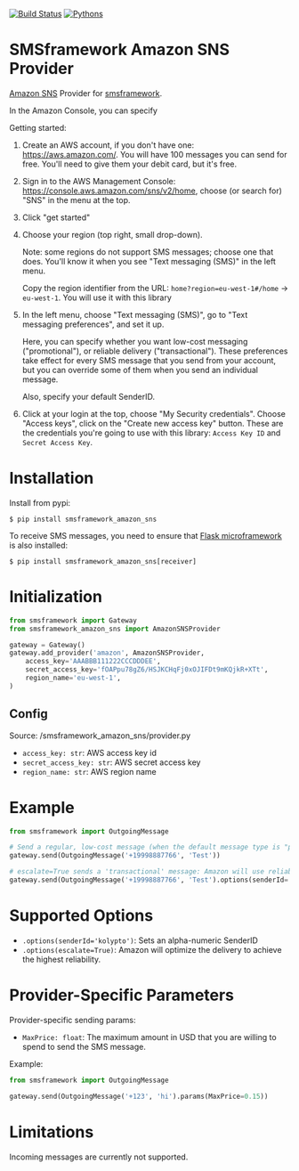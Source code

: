 [![Build Status](https://api.travis-ci.org/kolypto/py-smsframework-amazon-sns.png?branch=master)](https://travis-ci.org/kolypto/py-smsframework-amazon-sns)
[![Pythons](https://img.shields.io/badge/python-2.7%20%7C%203.4%E2%80%933.7%20%7C%20pypy-blue.svg)](.travis.yml)

SMSframework Amazon SNS Provider
================================

[Amazon SNS](https://docs.aws.amazon.com/sns/latest/dg/sns-mobile-phone-number-as-subscriber.html) Provider for [smsframework](https://pypi.python.org/pypi/smsframework/).

In the Amazon Console, you can specify 

Getting started:

1. Create an AWS account, if you don't have one: <https://aws.amazon.com/>.
    You will have 100 messages you can send for free. You'll need to give them your debit card, but it's free.
2. Sign in to the AWS Management Console: <https://console.aws.amazon.com/sns/v2/home>, 
   choose (or search for) "SNS" in the menu at the top.
3. Click "get started"
4. Choose your region (top right, small drop-down).
    
    Note: some regions do not support SMS messages; choose one that does. 
    You'll know it when you see "Text messaging (SMS)" in the left menu. 
    
    Copy the region identifier from the URL: `home?region=eu-west-1#/home` -> `eu-west-1`.
    You will use it with this library
5. In the left menu, choose "Text messaging (SMS)", go to "Text messaging preferences", and set it up. 

    Here, you can specify whether you want low-cost messaging ("promotional"), or reliable delivery ("transactional").
    These preferences take effect for every SMS message that you send from your account, 
    but you can override some of them when you send an individual message.
    
    Also, specify your default SenderID.
    
6. Click at your login at the top, choose "My Security credentials".
    Choose "Access keys", click on the "Create new access key" button.
    These are the credentials you're going to use with this library: 
    `Access Key ID` and `Secret Access Key`.




Installation
============

Install from pypi:

    $ pip install smsframework_amazon_sns

To receive SMS messages, you need to ensure that
[Flask microframework](http://flask.pocoo.org) is also installed:


    $ pip install smsframework_amazon_sns[receiver]






Initialization
==============

```python
from smsframework import Gateway
from smsframework_amazon_sns import AmazonSNSProvider

gateway = Gateway()
gateway.add_provider('amazon', AmazonSNSProvider,
    access_key='AAABBB111222CCCDDDEE',
    secret_access_key='fOAPpu78gZ6/HSJKCHqFj0xOJIFDt9mKQjkR+XTt',
    region_name='eu-west-1',
)
```

Config
------

Source: /smsframework_amazon_sns/provider.py

* `access_key: str`: AWS access key id
* `secret_access_key: str`: AWS secret access key
* `region_name: str`: AWS region name


Example
=======

```python
from smsframework import OutgoingMessage

# Send a regular, low-cost message (when the default message type is "promotional")
gateway.send(OutgoingMessage('+19998887766', 'Test'))

# escalate=True sends a 'transactional' message: Amazon will use reliable delivery
gateway.send(OutgoingMessage('+19998887766', 'Test').options(senderId='kolypto', escalate=True))
```



Supported Options
=================

* `.options(senderId='kolypto')`: Sets an alpha-numeric SenderID
* `.options(escalate=True)`: Amazon will optimize the delivery to achieve the highest reliability.




Provider-Specific Parameters
============================

Provider-specific sending params:

* `MaxPrice: float`: The maximum amount in USD that you are willing to spend to send the SMS message.


Example:

```python
from smsframework import OutgoingMessage

gateway.send(OutgoingMessage('+123', 'hi').params(MaxPrice=0.15))
```


Limitations
===========

Incoming messages are currently not supported.
